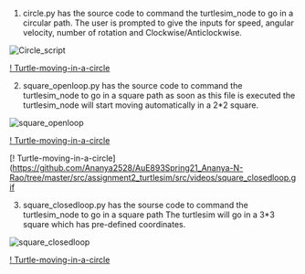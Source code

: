 1. circle.py has the source code to command the turtlesim_node to go in a circular path.
The user is prompted to give the inputs for speed, angular velocity, number of rotation and Clockwise/Anticlockwise.

![Circle_script](https://user-images.githubusercontent.com/78004516/105803240-0716b480-5f6b-11eb-99b8-6f0601afb43a.png)

[! Turtle-moving-in-a-circle](https://github.com/Ananya2528/AuE893Spring21_Ananya-N-Rao/tree/master/src/assignment2_turtlesim/src/videos/Circle_gif.gif)

2. square_openloop.py has the source code to command the turtlesim_node to go in a square path
as soon as this file is executed the turtlesim_node will start moving automatically in a 2*2 square.

![square_openloop](https://user-images.githubusercontent.com/78004516/105803380-5e1c8980-5f6b-11eb-90ab-fed0081f1b48.png)

[! Turtle-moving-in-a-circle](https://github.com/Ananya2528/AuE893Spring21_Ananya-N-Rao/tree/master/src/assignment2_turtlesim/src/videos/square_openloop.gif)

[! Turtle-moving-in-a-circle](https://github.com/Ananya2528/AuE893Spring21_Ananya-N-Rao/tree/master/src/assignment2_turtlesim/src/videos/square_closedloop.gif

3. square_closedloop.py has the sourse code to command the turtlesim_node to go in a square path
The turtlesim will go in a 3*3 square which has pre-defined coordinates.

![square_closedloop](https://user-images.githubusercontent.com/78004516/105803392-64126a80-5f6b-11eb-9dc7-546699348209.png)

[! Turtle-moving-in-a-circle](https://github.com/Ananya2528/AuE893Spring21_Ananya-N-Rao/tree/master/src/assignment2_turtlesim/src/videos/square_closedloop.gif)
